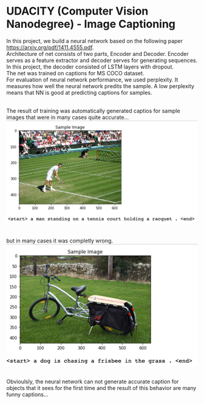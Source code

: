 # UDACITY (Computer Vision Nanodegree) - Image Captioning

 In this project, we build a neural network based on the following paper https://arxiv.org/pdf/1411.4555.pdf. 
 <br>Architecture of net consists of two parts, Encoder and Decoder. Encoder serves as a feature extractor and decoder serves for generating sequences. In this project, the decoder consisted of LSTM layers with dropout.
 <br>The net was trained on captions for MS COCO dataset.
 <br>For evaluation of neural network performance, we used perplexity. It measures how well the neural network predits the sample. A low perplexity means that NN is good at predicting captions for samples.
 
 <br>The result of training was automatically generated captios for sample images that were in many cases quite accurate...<br>
![alt text](https://github.com/koles289/udacity-Image-Captioning/blob/master/Good_example.png?raw=true)
 
 <br>but in many cases it was completly wrong.<br>
![alt text](https://github.com/koles289/udacity-Image-Captioning/blob/master/bad_example.png?raw=true)

<br>Obvioulsly, the neural network can not generate accurate caption for objects that it sees for the first time and the result of this behavior are many funny captions...
